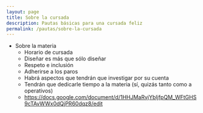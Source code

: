 ```yaml
---
layout: page
title: Sobre la cursada
description: Pautas básicas para una cursada feliz
permalink: /pautas/sobre-la-cursada
---
```


- Sobre la materia
  - Horario de cursada
  - Diseñar es más que sólo diseñar
  - Respeto e inclusión
  - Adherirse a los paros
  - Habrá aspectos que tendrán que investigar por su cuenta
  - Tendrán que dedicarle tiempo a la materia (sí, quizás tanto como a operativos)
  - https://docs.google.com/document/d/1HHJMaRvjYbIjfpQM_WFtGHS9cTAvWWx0dQjPR60dqz8/edit

